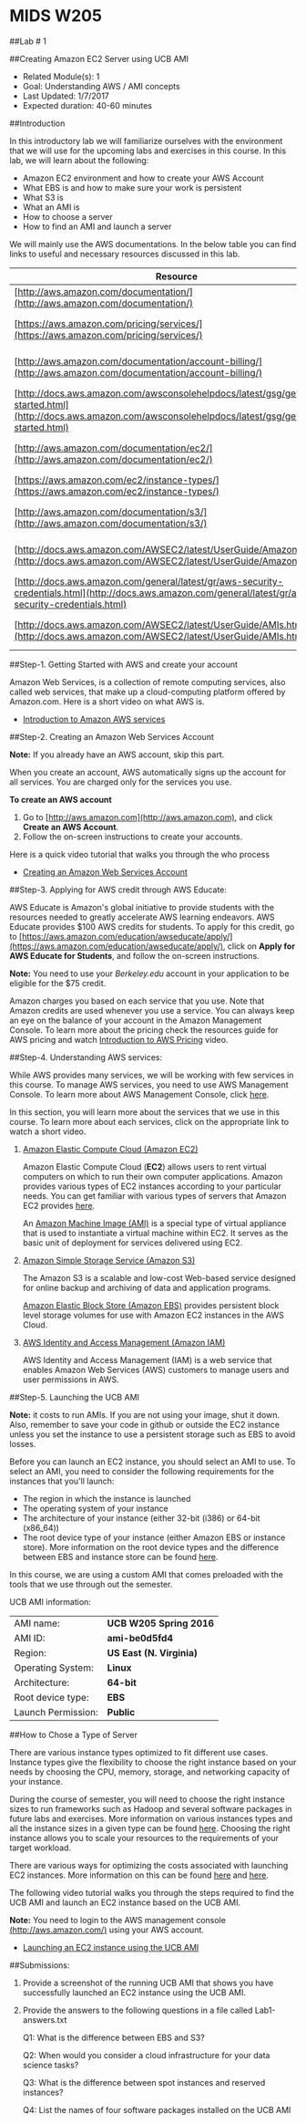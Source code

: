 # MIDS W205

##Lab #              1       

##Creating Amazon EC2 Server using UCB AMI

- Related Module(s):  1
- Goal:  Understanding AWS / AMI concepts
- Last Updated:  1/7/2017
- Expected duration:  40-60 minutes

##Introduction

In this introductory lab we will familiarize ourselves with the environment that we will use for
the upcoming labs and exercises in this course. In this lab, we will learn about the following:

- Amazon EC2 environment and how to create your AWS Account
- What EBS is and how to make sure your work is persistent
- What S3 is
- What an AMI is
- How to choose a server
- How to find an AMI and launch a server

We will mainly use the AWS documentations. In the below table you can find links to useful and
necessary resources discussed in this lab.

| Resource | What |
| ------------- |:-------------|
| [http://aws.amazon.com/documentation/](http://aws.amazon.com/documentation/) | AWS Documentations |
| [https://aws.amazon.com/pricing/services/](https://aws.amazon.com/pricing/services/) | AWS Pricing and cost management|
|[http://aws.amazon.com/documentation/account-billing/](http://aws.amazon.com/documentation/account-billing/)|AWS Pricing and cost management| 
|[http://docs.aws.amazon.com/awsconsolehelpdocs/latest/gsg/getting-started.html](http://docs.aws.amazon.com/awsconsolehelpdocs/latest/gsg/getting-started.html) |AWS management console|
|[http://aws.amazon.com/documentation/ec2/](http://aws.amazon.com/documentation/ec2/)|Amazon Elastic Compute Cloud (Amazon EC2) |
|[https://aws.amazon.com/ec2/instance-types/](https://aws.amazon.com/ec2/instance-types/)| EC2 instance types|
|[http://aws.amazon.com/documentation/s3/](http://aws.amazon.com/documentation/s3/)| Amazon Simple Storage Service (Amazon S3)|
|[http://docs.aws.amazon.com/AWSEC2/latest/UserGuide/AmazonEBS.html](http://docs.aws.amazon.com/AWSEC2/latest/UserGuide/AmazonEBS.html)| Amazon Elastic Block Store (Amazon EBS)|
|[http://docs.aws.amazon.com/general/latest/gr/aws-security-credentials.html](http://docs.aws.amazon.com/general/latest/gr/aws-security-credentials.html) |AWS Security Credentials|
|[http://docs.aws.amazon.com/AWSEC2/latest/UserGuide/AMIs.html](http://docs.aws.amazon.com/AWSEC2/latest/UserGuide/AMIs.html)| Amazon Machine Images|

##Step-1. Getting Started with AWS and create your account

Amazon Web Services, is a collection of remote computing services, also called web services,
that make up a cloud-computing platform offered by Amazon.com. Here is a short video on
what AWS is.

- [Introduction to Amazon AWS services](https://www.youtube.com/watch?v=mZ5H8sn_2ZI)

##Step-2. Creating an Amazon Web Services Account

**Note:** If you already have an AWS account, skip this part.

When you create an account, AWS automatically signs up the account for all services. You are charged only for the services you use.

**To create an AWS account**

1. Go to [http://aws.amazon.com](http://aws.amazon.com), and click **Create an AWS Account**.
2. Follow the on-screen instructions to create your accounts.

Here is a quick video tutorial that walks you through the who process

- [Creating an Amazon Web Services Account](https://www.youtube.com/watch?v=WviHsoz8yHk)

##Step-3. Applying for AWS credit through AWS Educate:

AWS Educate is Amazon's global initiative to provide students with the resources needed to greatly accelerate AWS learning endeavors. AWS Educate provides $100 AWS credits for
students. To apply for this credit, go to [https://aws.amazon.com/education/awseducate/apply/](https://aws.amazon.com/education/awseducate/apply/),
click on **Apply for AWS Educate for Students**, and follow the on-screen instructions.

**Note:** You need to use your *Berkeley.edu* account in your application to be eligible for the $75 credit.

Amazon charges you based on each service that you use. Note that Amazon credits are used whenever you use a service. You can always keep an eye on the balance of your account in the
Amazon Management Console. To learn more about the pricing check the resources guide for AWS pricing and watch [Introduction to AWS Pricing](https://www.youtube.com/watch?v=op_9NfAVedY) video.

##Step-4. Understanding AWS services:

While AWS provides many services, we will be working with few services in this course. To manage AWS services, you need to use AWS Management Console. To learn more about AWS
Management Console, click [here](http://docs.aws.amazon.com/awsconsolehelpdocs/latest/gsg/getting-started.html).

In this section, you will learn more about the services that we use in this course. To learn more about each services, click on the appropriate link to watch a short video.

1. [Amazon Elastic Compute Cloud (Amazon EC2)](https://www.youtube.com/watch?v=Px7ZPLq4AOU)

	Amazon Elastic Compute Cloud (**EC2**) allows users to rent virtual computers on which to run their own computer applications. Amazon provides various types of EC2 instances according to your particular needs. You can get familiar with various types of servers that Amazon EC2 provides [here](https://aws.amazon.com/ec2/instance-types/).
	
	An [Amazon Machine Image (AMI)](http://docs.aws.amazon.com/AWSEC2/latest/UserGuide/AMIs.html) is a special type of virtual appliance that is used to instantiate a virtual machine within EC2. It serves as the basic unit of deployment for services delivered using EC2.
	
2. [Amazon Simple Storage Service (Amazon S3)](https://www.youtube.com/watch?v=rKpKHulqYOQ)

	The Amazon S3 is a scalable and low-cost Web-based service designed for online backup and archiving of data and application programs.
	
	[Amazon Elastic Block Store (Amazon EBS)](https://www.youtube.com/watch?v=DKftR47Ljvw) provides persistent block level storage volumes for use with Amazon EC2 instances in the AWS Cloud.

3. [AWS Identity and Access Management (Amazon IAM)](https://www.youtube.com/watch?v=ySl1gdH_7bY)

	AWS Identity and Access Management (IAM) is a web service that enables Amazon Web Services (AWS) customers to manage users and user permissions in AWS.

##Step-5. Launching the UCB AMI

**Note:** it costs to run AMIs. If you are not using your image, shut it down. Also, remember to save your code in github or outside the EC2 instance unless you set the instance to use a persistent storage such as EBS to avoid losses.

Before you can launch an EC2 instance, you should select an AMI to use. To select an AMI, you need to consider the following requirements for the instances that you'll launch:

- The region in which the instance is launched
- The operating system of your instance
- The architecture of your instance (either 32-bit (i386) or 64-bit (x86_64))
- The root device type of your instance (either Amazon EBS or instance store). More information on the root device types and the difference between EBS and instance store can be found [here](http://docs.aws.amazon.com/AWSEC2/latest/UserGuide/ComponentsAMIs.html#storage-for-the-root-device).

In this course, we are using a custom AMI that comes preloaded with the tools that we use through out the semester.

UCB AMI information:

| | |
|---|---|
|AMI name:|             **UCB W205 Spring 2016**|
|AMI ID:|               **ami-be0d5fd4**|
|Region:|               **US East (N. Virginia)**|
|Operating System:|     **Linux**|
|Architecture:|         **64-bit**|
|Root device type:|     **EBS**|
|Launch Permission:|    **Public**|

##How to Chose a Type of Server

There are various instance types optimized to fit different use cases. Instance types give the
flexibility to choose the right instance based on your needs by choosing the CPU, memory,
storage, and networking capacity of your instance.

During the course of semester, you will need to choose the right instance sizes to run frameworks such as Hadoop and several software packages in future labs and exercises. More information on various instances types and all the instance sizes in a given type can be found [here](https://aws.amazon.com/ec2/instance-types/). Choosing the
right instance allows you to scale your resources to the requirements of your target workload.

There are various ways for optimizing the costs associated with launching EC2 instances. More information on this can be found [here](https://www.youtube.com/watch?v=XrmdkRQZhUQ) and [here](https://www.youtube.com/watch?v=kId90Q7b6kY). 

The following video tutorial walks you through the steps required to find the UCB AMI and launch an EC2 instance based on the UCB AMI.

**Note:** You need to login to the AWS management console [(http://aws.amazon.com/)](http://aws.amazon.com/) using your
AWS account.

- [Launching an EC2 instance using the UCB AMI](https://drive.google.com/file/d/0B6706xGNaPPyNEZHTkR5R19xcjA/view)

##Submissions:

1. Provide a screenshot of the running UCB AMI that shows you have successfully launched an EC2 instance using the UCB AMI.

2. Provide the answers to the following questions in a file called Lab1-answers.txt  

	Q1: What is the difference between EBS and S3?
	
	Q2: When would you consider a cloud infrastructure for your data science tasks?
	
	Q3: What is the difference between spot instances and reserved instances?
	
	Q4: List the names of four software packages installed on the UCB AMI
